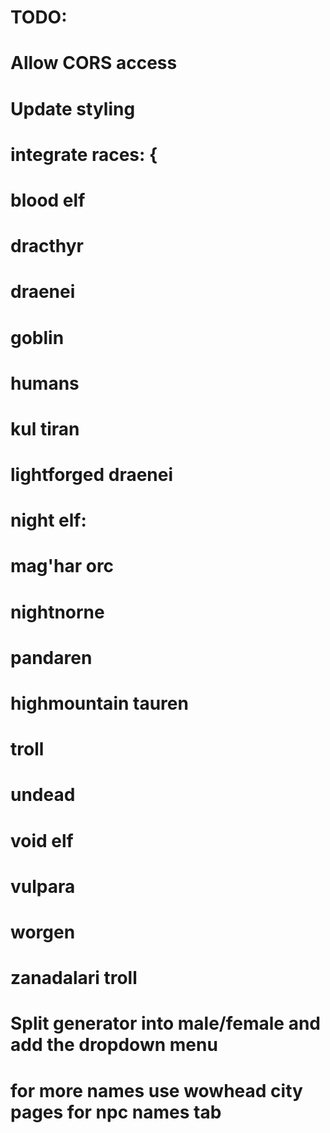 # TODO: 
# Allow CORS access
# Update styling
# integrate races: {
  #  blood elf
  #  dracthyr
  #  draenei 
  #  goblin
  #  humans
  #  kul tiran
  #  lightforged draenei
  #  night elf: 
  #  mag'har orc
  #  nightnorne
  #  pandaren
  #  highmountain tauren
  #  troll
  #  undead
  #  void elf
  #  vulpara
  #  worgen
  #  zanadalari troll


# Split generator into male/female and add the dropdown menu


# for more names use wowhead city pages for npc names tab